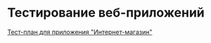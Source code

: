 # Тестирование веб-приложений

[Тест-план для приложения "Интернет-магазин"](https://docs.google.com/spreadsheets/d/1wAo_DGU2fE9YtkO6H7Fzkwu-6Ebx-4WrNF83Nr4xzZQ/edit?usp=sharing)
